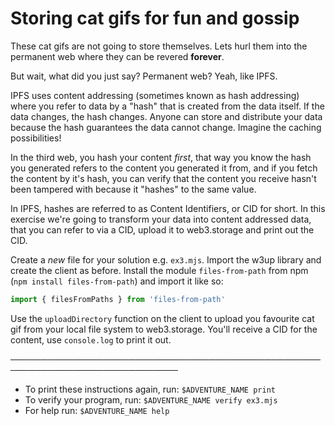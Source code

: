 # Storing cat gifs for fun and gossip

These cat gifs are not going to store themselves. Lets hurl them into the permanent web where they can be revered **forever**.

But wait, what did you just say? Permanent web? Yeah, like IPFS.

IPFS uses content addressing (sometimes known as hash addressing) where you refer to data by a "hash" that is created from the data itself. If the data changes, the hash changes. Anyone can store and distribute your data because the hash guarantees the data cannot change. Imagine the caching possibilities!

In the third web, you hash your content _first_, that way you know the hash you generated refers to the content you generated it from, and if you fetch the content by it's hash, you can verify that the content you receive hasn't been tampered with because it "hashes" to the same value.

In IPFS, hashes are referred to as Content Identifiers, or CID for short. In this exercise we're going to transform your data into content addressed data, that you can refer to via a CID, upload it to web3.storage and print out the CID.

Create a _new_ file for your solution e.g. `ex3.mjs`. Import the w3up library and create the client as before. Install the module `files-from-path` from npm (`npm install files-from-path`) and import it like so:

```js
import { filesFromPaths } from 'files-from-path'
```

Use the `uploadDirectory` function on the client to upload you favourite cat gif from your local file system to web3.storage. You'll receive a CID for the content, use `console.log` to print it out.

─────────────────────────────────────────────────────────────────────────────
* To print these instructions again, run: `$ADVENTURE_NAME print`
* To verify your program, run: `$ADVENTURE_NAME verify ex3.mjs`
* For help run: `$ADVENTURE_NAME help`
